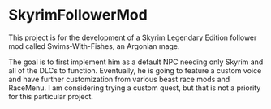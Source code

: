 # SkyrimFollowerMod
This project is for the development of a Skyrim Legendary Edition
follower mod called Swims-With-Fishes, an Argonian mage.

The goal is to first implement him as a default NPC needing only Skyrim
and all of the DLCs to function. Eventually, he is going to feature a
custom voice and have further customization from various beast race mods and
RaceMenu. I am considering trying a custom quest, but that is not a priority
for this particular project.
